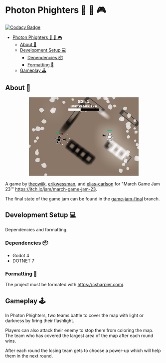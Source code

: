 # Photon Phighters 🥊 🔦 🎮

[![Codacy Badge](https://app.codacy.com/project/badge/Grade/a7cdd8e90c164c07ba1ab313c843a1df)](https://app.codacy.com/gh/theowiik/photon-phighters/dashboard?utm_source=gh&utm_medium=referral&utm_content=&utm_campaign=Badge_grade)

- [Photon Phighters 🥊 🔦 🎮](#photon-phighters---)
  - [About 📖](#about-)
  - [Development Setup 💻](#development-setup-)
    - [Dependencies 📦](#dependencies-)
    - [Formatting 💾](#formatting-)
  - [Gameplay 🕹️](#gameplay-️)

## About 📖

<center>
    <img src=".README/gameplay.png" style="width: 70%;"></img>
</center>

A game by [theowiik](https://github.com/theowiik), [erikwessman](https://github.com/erikwessman), and [elias-carlson](https://github.com/elias-carlson) for "March Game Jam 23'" https://itch.io/jam/march-game-jam-23.

The final state of the game jam can be found in the [game-jam-final](https://github.com/theowiik/project-epicfootsies/tree/game-jam-final) branch.

## Development Setup 💻

Dependencies and formatting.

### Dependencies 📦

- Godot 4
- DOTNET 7

### Formatting 💾

The project must be formated with <https://csharpier.com/>.

## Gameplay 🕹️

In Photon Phighters, two teams battle to cover the map with light or darkness by firing their flashlight.

Players can also attack their enemy to stop them from coloring the map. The team who has covered the largest area of the map after each round wins.

After each round the losing team gets to choose a power-up which will help them in the next round.
